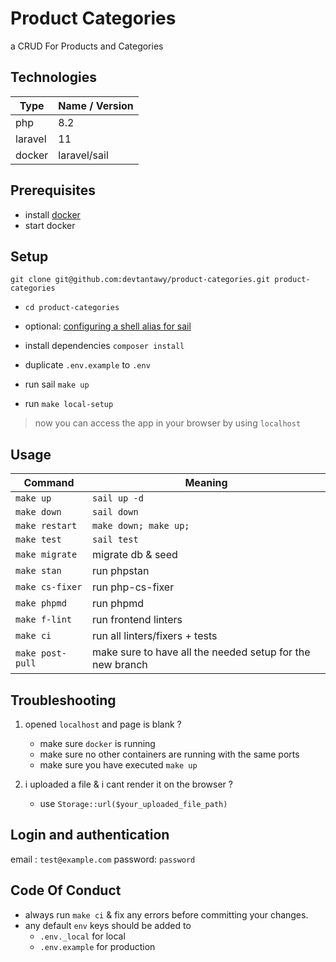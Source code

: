 # Product Categories

a CRUD For Products and Categories

## Technologies

| Type        | Name / Version |
| ----------- | -------------- |
| php         | 8.2            |
| laravel     | 11             |
| docker      | laravel/sail   |


## Prerequisites

- install [docker](https://docs.docker.com/engine/install/)
- start docker

## Setup

```shell
git clone git@github.com:devtantawy/product-categories.git product-categories
```

- `cd product-categories`
- optional: [configuring a shell alias for sail](https://laravel.com/docs/11.x/sail#configuring-a-shell-alias)
- install dependencies `composer install`

- duplicate `.env.example` to `.env`

- run sail `make up`

- run `make local-setup`

> now you can access the app in your browser by using `localhost`

## Usage

| Command          | Meaning                                                   |
| ---------------- | --------------------------------------------------------- |
| `make up`        | `sail up -d`                                              |
| `make down`      | `sail down`                                               |
| `make restart`   | `make down; make up;`                                     |
| `make test`      | `sail test`                                               |
| `make migrate`   | migrate db & seed                                         |
| `make stan`      | run phpstan                                               |
| `make cs-fixer`  | run php-cs-fixer                                          |
| `make phpmd`     | run phpmd                                                 |
| `make f-lint`    | run frontend linters                                      |
| `make ci`        | run all linters/fixers + tests                            |
| `make post-pull` | make sure to have all the needed setup for the new branch |

## Troubleshooting

1. opened `localhost` and page is blank ?
    - make sure `docker` is running
    - make sure no other containers are running with the same ports
    - make sure you have executed `make up`

3. i uploaded a file & i cant render it on the browser ?
    - use `Storage::url($your_uploaded_file_path)`

## Login and authentication

email : `test@example.com`
password: `password`

## Code Of Conduct

- always run `make ci` & fix any errors before committing your changes.
- any default `env` keys should be added to
    - `.env._local` for local
    - `.env.example` for production

